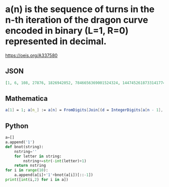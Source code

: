 # a\(n\) is the sequence of turns in the n\-th iteration of the dragon curve encoded in binary \(L\=1, R\=0\) represented in decimal\.
https://oeis.org/A337580
## JSON
```JSON
[1, 6, 108, 27876, 1826942052, 7846656369001524324, 144745261873314177475604083946266324068, 49254260310842419635956203183145610297351659359183114324190902443509341776996]
```
## Mathematica
```Mathematica
a[1] = 1; a[n_] := a[n] = FromDigits[Join[(d = IntegerDigits[a[n - 1], 2]), {1}, 1 - Reverse[d]], 2]; Array[a, 8] (* _Amiram Eldar_, Sep 03 2020 *)
```
## Python
```Python
a=[]
a.append('1')
def bnot(string):
    nstring=''
    for letter in string:
        nstring+=str(-int(letter)+1)
    return nstring
for i in range(10):
    a.append(a[i]+'1'+bnot(a[i])[::-1])
print([int(i,2) for i in a])
```
